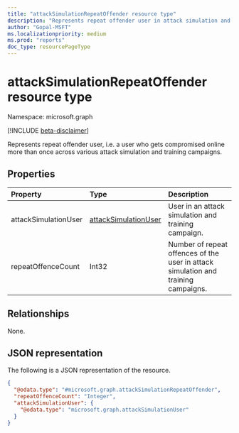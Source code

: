 ```yaml
---
title: "attackSimulationRepeatOffender resource type"
description: "Represents repeat offender user in attack simulation and training."
author: "Gopal-MSFT"
ms.localizationpriority: medium
ms.prod: "reports"
doc_type: resourcePageType
---
```


# attackSimulationRepeatOffender resource type

Namespace: microsoft.graph

[!INCLUDE [beta-disclaimer](../../includes/beta-disclaimer.md)]

Represents repeat offender user, i.e. a user who gets compromised online more than once across various attack simulation and training campaigns.

## Properties
|Property|Type|Description|
|:---|:---|:---|
|attackSimulationUser|[attackSimulationUser](../resources/attacksimulationuser.md)|User in an attack simulation and training campaign.|
|repeatOffenceCount|Int32|Number of repeat offences of the user in attack simulation and training campaigns.|

## Relationships
None.

## JSON representation
The following is a JSON representation of the resource.
<!-- {
  "blockType": "resource",
  "@odata.type": "microsoft.graph.attackSimulationRepeatOffender"
}
-->
``` json
{
  "@odata.type": "#microsoft.graph.attackSimulationRepeatOffender",
  "repeatOffenceCount": "Integer",
  "attackSimulationUser": {
    "@odata.type": "microsoft.graph.attackSimulationUser"
  }
}
```

